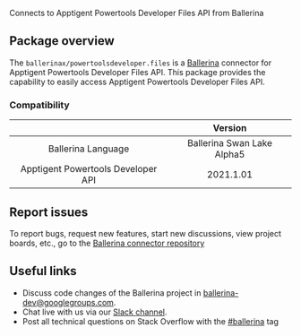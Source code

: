 Connects to Apptigent Powertools Developer Files API from Ballerina

## Package overview
The `ballerinax/powertoolsdeveloper.files` is a [Ballerina](https://ballerina.io/) connector for Apptigent Powertools Developer Files API.
This package provides the capability to easily access Apptigent Powertools Developer Files API.

### Compatibility
|                                     | Version                         |
|:-----------------------------------:|:-------------------------------:|
| Ballerina Language                  | Ballerina Swan Lake Alpha5      | 
| Apptigent Powertools Developer API  | 2021.1.01                       |

## Report issues
To report bugs, request new features, start new discussions, view project boards, etc., go to the [Ballerina connector repository](https://github.com/ballerina-platform/ballerinax-openapi-connectors)

## Useful links
- Discuss code changes of the Ballerina project in [ballerina-dev@googlegroups.com](mailto:ballerina-dev@googlegroups.com).
- Chat live with us via our [Slack channel](https://ballerina.io/community/slack/).
- Post all technical questions on Stack Overflow with the [#ballerina](https://stackoverflow.com/questions/tagged/ballerina) tag
